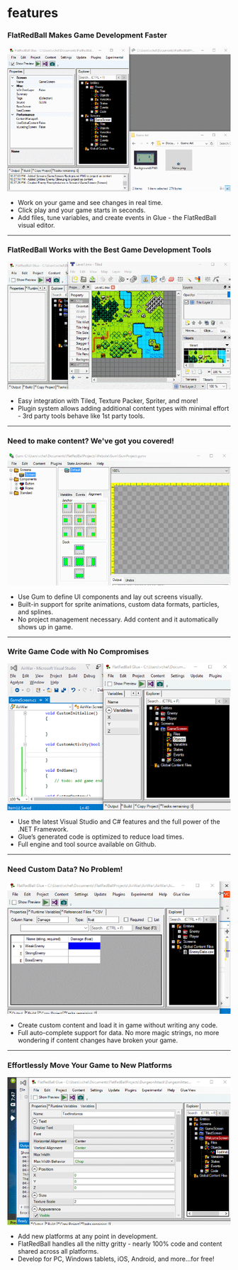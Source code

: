 # features

### FlatRedBall Makes Game Development Faster

![GlueGifFaster](media/2016-04-GlueGifFaster.gif)

* Work on your game and see changes in real time.
* Click play and your game starts in seconds.
* Add files, tune variables, and create events in Glue - the FlatRedBall visual editor.

***

&#x20;

### FlatRedBall Works with the Best Game Development Tools

![TiledGifFast](media/2016-04-TiledGifFast.gif)

* Easy integration with Tiled, Texture Packer, Spriter, and more!
* Plugin system allows adding additional content types with minimal effort - 3rd party tools behave like 1st party tools.

***

### Need to make content? We've got you covered!

![GumGifShort2](media/2016-04-GumGifShort2.gif)

* Use Gum to define UI components and lay out screens visually.
* Built-in support for sprite animations, custom data formats, particles, and splines.
* No project management necessary. Add content and it automatically shows up in game.

***

### Write Game Code with No Compromises

![Codegen5](media/2016-04-Codegen5.gif)

* Use the latest Visual Studio and C# features and the full power of the .NET Framework.
* Glue’s generated code is optimized to reduce load times.
* Full engine and tool source available on Github.

***

### Need Custom Data? No Problem!

![CsvGifFast](media/2016-04-CsvGifFast.gif)

* Create custom content and load it in game without writing any code.
* Full auto-complete support for data. No more magic strings, no more wondering if content changes have broken your game.

***

&#x20;

### Effortlessly Move Your Game to New Platforms

![AndroidEmulatorGif2Fast](media/2016-04-AndroidEmulatorGif2Fast.gif)

* Add new platforms at any point in development.
* FlatRedBall handles all the nitty gritty - nearly 100% code and content shared across all platforms.
* Develop for PC, Windows tablets, iOS, Android, and more...for free!
